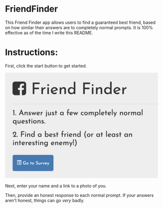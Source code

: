 # FriendFinder

This Friend Finder app allows users to find a guaranteed best friend, based on how similar their answers are to completely normal prompts. It is 100% effective as of the time I write this README.

# Instructions:

First, click the start button to get started.

![](/images/home.png)


Next, enter your name and a link to a photo of you.

Then, provide an honest response to each normal prompt. If your answers aren't honest, things can go _very_ badly.